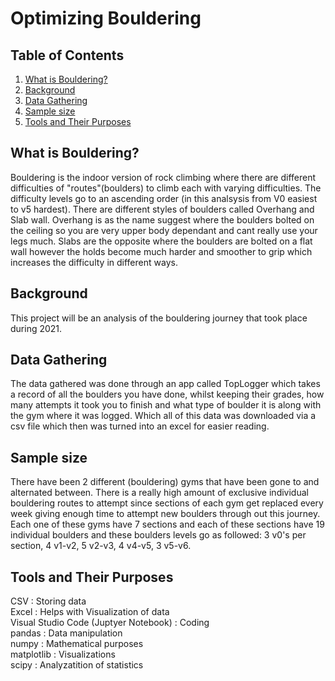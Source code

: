# Optimizing Bouldering

## Table of Contents
1. [What is Bouldering?](#what-is-bouldering)
2. [Background](#background)
3. [Data Gathering](#data-gathering)
4. [Sample size](#sample-size)
5. [Tools and Their Purposes](#tools-and-their-purposes)


## What is Bouldering?
Bouldering is the indoor version of rock climbing where there are different difficulties of "routes"(boulders) to climb each with varying difficulties. The difficulty levels go to an ascending order (in this analsysis from V0 easiest to v5 hardest). There are different styles of boulders called Overhang and Slab wall. Overhang is as the name suggest where the boulders bolted on the ceiling so you are very upper body dependant and cant really use your legs much. Slabs are the opposite where the boulders are bolted on a flat wall however the holds become much harder and smoother to grip which increases the difficulty in different ways.


## Background
This project will be an analysis of the bouldering journey that took place during 2021.


## Data Gathering
The data gathered was done through an app called TopLogger which takes a record of all the boulders you have done, whilst keeping their grades, how many attempts it took you to finish and what type of boulder it is along with the gym where it was logged. Which all of this data was downloaded via a csv file which then was turned into an excel for easier reading.


## Sample size
There have been 2 different (bouldering) gyms that have been gone to and alternated between. There is a really high amount of exclusive individual bouldering routes to attempt since sections of each gym get replaced every week giving enough time to attempt new boulders through out this journey. Each one of these gyms have 7 sections and each of these sections have 19 individual boulders and these boulders levels go as followed: 3 v0's per section, 4 v1-v2, 5 v2-v3, 4 v4-v5, 3 v5-v6. 


## Tools and Their Purposes
CSV : Storing data  
Excel : Helps with Visualization of data  
Visual Studio Code (Juptyer Notebook) : Coding  
pandas : Data manipulation  
numpy : Mathematical purposes  
matplotlib : Visualizations  
scipy : Analyzatition of statistics

